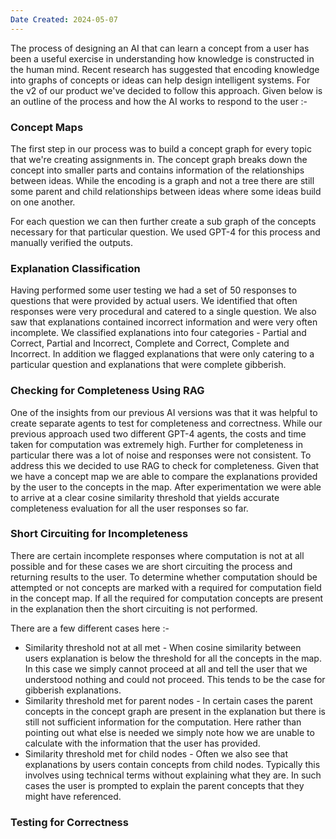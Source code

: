 ```yaml
---
Date Created: 2024-05-07
---
```

The process of designing an AI that can learn a concept from a user has been a useful exercise in understanding how knowledge is constructed in the human mind. Recent research has suggested that encoding knowledge into graphs of concepts or ideas can help design intelligent systems. For the v2 of our product we've decided to follow this approach. Given below is an outline of the process and how the AI works to respond to the user :-

### Concept Maps

The first step in our process was to build a concept graph for every topic that we're creating assignments in. The concept graph breaks down the concept into smaller parts and contains information of the relationships between ideas. While the encoding is a graph and not a tree there are still some parent and child relationships between ideas where some ideas build on one another. 

For each question we can then further create a sub graph of the concepts necessary for that particular question. We used GPT-4 for this process and manually verified the outputs. 

### Explanation Classification

Having performed some user testing we had a set of 50 responses to questions that were provided by actual users. We identified that often responses were very procedural and catered to a single question. We also saw that explanations contained incorrect information and were very often incomplete. We classified explanations into four categories - Partial and Correct, Partial and Incorrect, Complete and Correct, Complete and Incorrect. In addition we flagged explanations that were only catering to a particular question and explanations that were complete gibberish.

### Checking for Completeness Using RAG

One of the insights from our previous AI versions was that it was helpful to create separate agents to test for completeness and correctness. While our previous approach used two different GPT-4 agents, the costs and time taken for computation was extremely high. Further for completeness in particular there was a lot of noise and responses were not consistent. To address this we decided to use RAG to check for completeness. Given that we have a concept map we are able to compare the explanations provided by the user to the concepts in the map. After experimentation we were able to arrive at a clear cosine similarity threshold that yields accurate completeness evaluation for all the user responses so far. 

### Short Circuiting for Incompleteness

There are certain incomplete responses where computation is not at all possible and for these cases we are short circuiting the process and returning results to the user. To determine whether computation should be attempted or not concepts are marked with a required for computation field in the concept map. If all the required for computation concepts are present in the explanation then the short circuiting is not performed. 

There are a few different cases here :-
- Similarity threshold not at all met - When cosine similarity between users explanation is below the threshold for all the concepts in the map. In this case we simply cannot proceed at all and tell the user that we understood nothing and could not proceed. This tends to be the case for gibberish explanations.
- Similarity threshold met for parent nodes - In certain cases the parent concepts in the concept graph are present in the explanation but there is still not sufficient information for the computation. Here rather than pointing out what else is needed we simply note how we are unable to calculate with the information that the user has provided. 
- Similarity threshold met for child nodes - Often we also see that explanations by users contain concepts from child nodes. Typically this involves using technical terms without explaining what they are. In such cases the user is prompted to explain the parent concepts that they might have referenced. 

### Testing for Correctness









